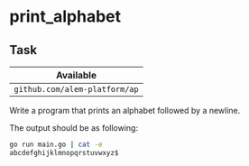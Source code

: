 # print_alphabet

## Task

| Available                     |
| ----------------------------- |
| `github.com/alem-platform/ap` |

Write a program that prints an alphabet followed by a newline.

The output should be as following:

```sh
go run main.go | cat -e
abcdefghijklmnopqrstuvwxyz$
```
